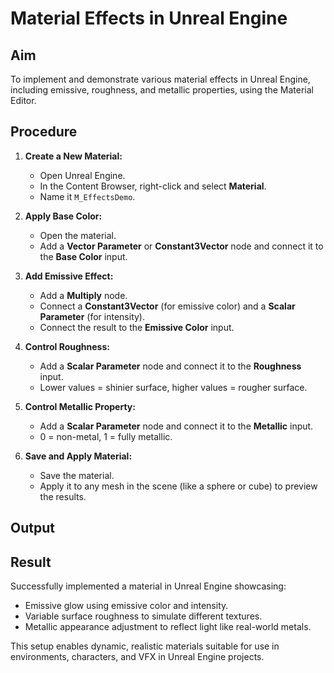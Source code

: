 # Material Effects in Unreal Engine

## Aim
To implement and demonstrate various material effects in Unreal Engine, including emissive, roughness, and metallic properties, using the Material Editor.

## Procedure

1. **Create a New Material:**
   - Open Unreal Engine.
   - In the Content Browser, right-click and select **Material**.
   - Name it `M_EffectsDemo`.

2. **Apply Base Color:**
   - Open the material.
   - Add a **Vector Parameter** or **Constant3Vector** node and connect it to the **Base Color** input.

3. **Add Emissive Effect:**
   - Add a **Multiply** node.
   - Connect a **Constant3Vector** (for emissive color) and a **Scalar Parameter** (for intensity).
   - Connect the result to the **Emissive Color** input.

4. **Control Roughness:**
   - Add a **Scalar Parameter** node and connect it to the **Roughness** input.
   - Lower values = shinier surface, higher values = rougher surface.

5. **Control Metallic Property:**
   - Add a **Scalar Parameter** node and connect it to the **Metallic** input.
   - 0 = non-metal, 1 = fully metallic.

6. **Save and Apply Material:**
   - Save the material.
   - Apply it to any mesh in the scene (like a sphere or cube) to preview the results.
  
     
## Output


## Result
Successfully implemented a material in Unreal Engine showcasing:
- Emissive glow using emissive color and intensity.
- Variable surface roughness to simulate different textures.
- Metallic appearance adjustment to reflect light like real-world metals.

This setup enables dynamic, realistic materials suitable for use in environments, characters, and VFX in Unreal Engine projects.
